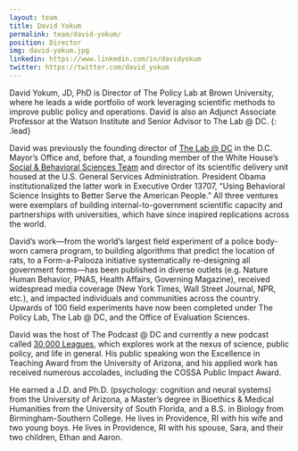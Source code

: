 ```yaml
---
layout: team
title: David Yokum
permalink: team/david-yokum/
position: Director
img: david-yokum.jpg
linkedin: https://www.linkedin.com/in/davidyokum
twitter: https://twitter.com/david_yokum
---
```


David Yokum, JD, PhD is Director of The Policy Lab at Brown University, where he leads a wide portfolio of work leveraging scientific methods to improve public policy and operations. David is also an Adjunct Associate Professor at the Watson Institute and Senior Advisor to The Lab @ DC.
{: .lead}

David was previously the founding director of [The Lab @ DC](https://thelab.dc.gov/) in the D.C. Mayor’s Office and, before that, a founding member of the White House’s [Social & Behavioral Sciences Team](https://oes.gsa.gov/) and director of its scientific delivery unit housed at the U.S. General Services Administration. President Obama institutionalized the latter work in Executive Order 13707, “Using Behavioral Science Insights to Better Serve the American People.” All three ventures were exemplars of building internal-to-government scientific capacity and partnerships with universities, which have since inspired replications across the world.

David’s work—from the world’s largest field experiment of a police body-worn camera program, to building algorithms that predict the location of rats, to a Form-a-Palooza initiative systematically re-designing all government forms—has been published in diverse outlets (e.g. Nature Human Behavior, PNAS, Health Affairs, Governing Magazine), received widespread media coverage (New York Times, Wall Street Journal, NPR, etc.), and impacted individuals and communities across the country. Upwards of 100 field experiments have now been completed under The Policy Lab, The Lab @ DC, and the Office of Evaluation Sciences. 

David was the host of The Podcast @ DC and currently a new podcast called [30,000 Leagues](https://30000leagues.com/), which explores work at the nexus of science, public policy, and life in general. His public speaking won the Excellence in Teaching Award from the University of Arizona, and his applied work has received numerous accolades, including the COSSA Public Impact Award. 

He earned a J.D. and Ph.D. (psychology: cognition and neural systems) from the University of Arizona, a Master’s degree in Bioethics & Medical Humanities from the University of South Florida, and a B.S. in Biology from Birmingham-Southern College. He lives in Providence, RI with his wife and two young boys. He lives in Providence, RI with his spouse, Sara, and their two children, Ethan and Aaron.
